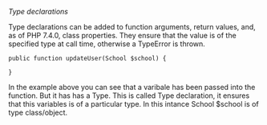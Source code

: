*Type declarations*

Type declarations can be added to function arguments, return values, and, as of PHP 7.4.0, class properties. They ensure that the value is of the specified type at call time, otherwise a TypeError is thrown. 

```
public function updateUser(School $school) {
	
}
```

In the example above you can see that a varibale has been passed into the function. But it has has a Type. This is called Type declaration, it ensures that this variables is of a particular type. In this intance School $school is of type class/object.